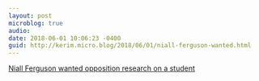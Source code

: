 ```yaml
---
layout: post
microblog: true
audio: 
date: 2018-06-01 10:06:23 -0400
guid: http://kerim.micro.blog/2018/06/01/niall-ferguson-wanted.html
---
```

[Niall Ferguson wanted opposition research on a student](https://newrepublic.com/minutes/148653/historian-niall-ferguson-collected-opposition-research-stanford-student)
